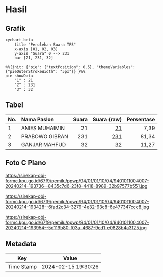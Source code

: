 # Hasil

## Grafik

```mermaid
xychart-beta
    title "Perolehan Suara TPS"
    x-axis [01, 02, 03]
    y-axis "Suara" 0 --> 231
    bar [21, 231, 32]
```

```mermaid
%%{init: {"pie": {"textPosition": 0.5}, "themeVariables": {"pieOuterStrokeWidth": "5px"}} }%%
pie showData
    "1" : 21
    "2" : 231
    "3" : 32
```

## Tabel

| No. | Nama Paslon    | Suara | Suara (raw) | Persentase |
|:--- |:-------------- | -----:| -----------:| ----------:|
| 1   | ANIES MUHAIMIN | 21    | [21][p-1]   | 7,39       |
| 2   | PRABOWO GIBRAN | 231   | [231][p-2]  | 81,34      |
| 3   | GANJAR MAHFUD  | 32    | [32][p-3]   | 11,27      |


[p-1]: https://github.com/gigit-pemilu/pemilu-2024-94-papua-tengah/blob/main/pilpres/hitung-suara/sub/94-papua-tengah/sub/01-nabire/sub/01-nabire/sub/1004-girimulyo/sub/007-tps/sub/paslon-1.txt
[p-2]: https://github.com/gigit-pemilu/pemilu-2024-94-papua-tengah/blob/main/pilpres/hitung-suara/sub/94-papua-tengah/sub/01-nabire/sub/01-nabire/sub/1004-girimulyo/sub/007-tps/sub/paslon-2.txt
[p-3]: https://github.com/gigit-pemilu/pemilu-2024-94-papua-tengah/blob/main/pilpres/hitung-suara/sub/94-papua-tengah/sub/01-nabire/sub/01-nabire/sub/1004-girimulyo/sub/007-tps/sub/paslon-3.txt

## Foto C Plano

https://sirekap-obj-formc.kpu.go.id/67f9/pemilu/ppwp/94/01/01/10/04/9401011004007-20240214-193736--8435c7d6-23f8-4418-8989-32b97577b551.jpg

https://sirekap-obj-formc.kpu.go.id/67f9/pemilu/ppwp/94/01/01/10/04/9401011004007-20240214-193428--6fad2c34-3279-4e32-93c8-6e477347ccc8.jpg

https://sirekap-obj-formc.kpu.go.id/67f9/pemilu/ppwp/94/01/01/10/04/9401011004007-20240214-193954--5d119b80-f03a-4687-9cd1-e0828b4a3125.jpg


## Metadata

| Key        | Value               |
| ---------- | ------------------- |
| Time Stamp | 2024-02-15 19:30:26 |



